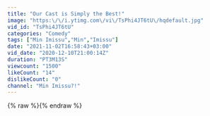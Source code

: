 ```yaml
---
title: "Our Cast is Simply the Best!"
image: "https:\/\/i.ytimg.com\/vi\/TsPhi4JT6tU\/hqdefault.jpg"
vid_id: "TsPhi4JT6tU"
categories: "Comedy"
tags: ["Min Imissu","Min","Imissu"]
date: "2021-11-02T16:58:43+03:00"
vid_date: "2020-12-10T21:00:14Z"
duration: "PT3M13S"
viewcount: "1500"
likeCount: "14"
dislikeCount: "0"
channel: "Min Imissu?!"
---
```

{% raw %}{% endraw %}
